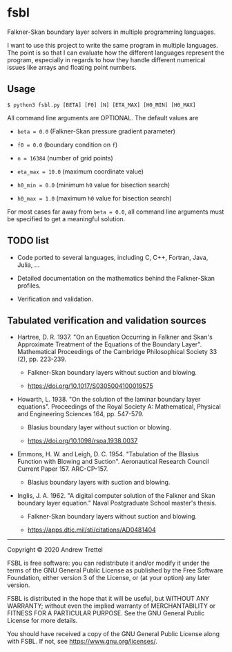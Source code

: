 fsbl
====

Falkner-Skan boundary layer solvers in multiple programming languages.

I want to use this project to write the same program in multiple languages.
The point is so that I can evaluate how the different languages represent the
program, especially in regards to how they handle different numerical issues
like arrays and floating point numbers.


## Usage

    $ python3 fsbl.py [BETA] [F0] [N] [ETA_MAX] [H0_MIN] [H0_MAX]

All command line arguments are OPTIONAL.  The default values are

- `beta = 0.0` (Falkner-Skan pressure gradient parameter)

- `f0 = 0.0` (boundary condition on `f`)

- `n = 16384` (number of grid points)

- `eta_max = 10.0` (maximum coordinate value)

- `h0_min = 0.0` (minimum `h0` value for bisection search)

- `h0_max = 1.0` (maximum `h0` value for bisection search)

For most cases far away from `beta = 0.0`, all command line arguments must be
specified to get a meaningful solution.


## TODO list

- Code ported to several languages, including C, C++, Fortran, Java, Julia, ...

- Detailed documentation on the mathematics behind the Falkner-Skan profiles.

- Verification and validation.


## Tabulated verification and validation sources

- Hartree, D. R. 1937.  "On an Equation Occurring in Falkner and Skan's
  Approximate Treatment of the Equations of the Boundary Layer".  Mathematical
  Proceedings of the Cambridge Philosophical Society 33 (2), pp. 223-239.

    - Falkner-Skan boundary layers without suction and blowing.

    - <https://doi.org/10.1017/S0305004100019575>

- Howarth, L. 1938.  "On the solution of the laminar boundary layer equations".
  Proceedings of the Royal Society A: Mathematical, Physical and Engineering
  Sciences 164, pp. 547-579.

    - Blasius boundary layer without suction or blowing.

    - <https://doi.org/10.1098/rspa.1938.0037>

- Emmons, H. W. and Leigh, D. C. 1954.  "Tabulation of the Blasius Function
  with Blowing and Suction".  Aeronautical Research Council Current Paper 157.
  ARC-CP-157.

    - Blasius boundary layers with suction and blowing.

- Inglis, J. A. 1962.  "A digital computer solution of the Falkner and Skan
  boundary layer equation."  Naval Postgraduate School master's thesis.

    - Falkner-Skan boundary layers without suction and blowing.

    - <https://apps.dtic.mil/sti/citations/AD0481404>

-------------------------------------------------------------------------------

Copyright © 2020 Andrew Trettel

FSBL is free software: you can redistribute it and/or modify it under the terms
of the GNU General Public License as published by the Free Software Foundation,
either version 3 of the License, or (at your option) any later version.

FSBL is distributed in the hope that it will be useful, but WITHOUT ANY
WARRANTY; without even the implied warranty of MERCHANTABILITY or FITNESS FOR A
PARTICULAR PURPOSE.  See the GNU General Public License for more details.

You should have received a copy of the GNU General Public License along with
FSBL.  If not, see <https://www.gnu.org/licenses/>.
